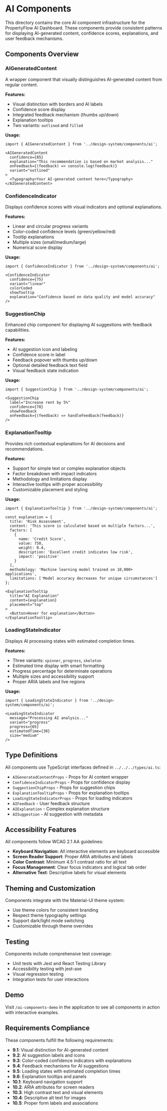 # AI Components

This directory contains the core AI component infrastructure for the PropertyFlow AI Dashboard. These components provide consistent patterns for displaying AI-generated content, confidence scores, explanations, and user feedback mechanisms.

## Components Overview

### AIGeneratedContent
A wrapper component that visually distinguishes AI-generated content from regular content.

**Features:**
- Visual distinction with borders and AI labels
- Confidence score display
- Integrated feedback mechanism (thumbs up/down)
- Explanation tooltips
- Two variants: `outlined` and `filled`

**Usage:**
```tsx
import { AIGeneratedContent } from '../design-system/components/ai';

<AIGeneratedContent
  confidence={85}
  explanation="This recommendation is based on market analysis..."
  onFeedback={(feedback) => console.log(feedback)}
  variant="outlined"
>
  <Typography>Your AI-generated content here</Typography>
</AIGeneratedContent>
```

### ConfidenceIndicator
Displays confidence scores with visual indicators and optional explanations.

**Features:**
- Linear and circular progress variants
- Color-coded confidence levels (green/yellow/red)
- Tooltip explanations
- Multiple sizes (small/medium/large)
- Numerical score display

**Usage:**
```tsx
import { ConfidenceIndicator } from '../design-system/components/ai';

<ConfidenceIndicator
  confidence={75}
  variant="linear"
  colorCoded
  showTooltip
  explanation="Confidence based on data quality and model accuracy"
/>
```

### SuggestionChip
Enhanced chip component for displaying AI suggestions with feedback capabilities.

**Features:**
- AI suggestion icon and labeling
- Confidence score in label
- Feedback popover with thumbs up/down
- Optional detailed feedback text field
- Visual feedback state indication

**Usage:**
```tsx
import { SuggestionChip } from '../design-system/components/ai';

<SuggestionChip
  label="Increase rent by 5%"
  confidence={78}
  showFeedback
  onFeedback={(feedback) => handleFeedback(feedback)}
/>
```

### ExplanationTooltip
Provides rich contextual explanations for AI decisions and recommendations.

**Features:**
- Support for simple text or complex explanation objects
- Factor breakdown with impact indicators
- Methodology and limitations display
- Interactive tooltips with proper accessibility
- Customizable placement and styling

**Usage:**
```tsx
import { ExplanationTooltip } from '../design-system/components/ai';

const explanation = {
  title: 'Risk Assessment',
  content: 'This score is calculated based on multiple factors...',
  factors: [
    {
      name: 'Credit Score',
      value: 750,
      weight: 0.4,
      description: 'Excellent credit indicates low risk',
      impact: 'positive'
    }
  ],
  methodology: 'Machine learning model trained on 10,000+ applications',
  limitations: ['Model accuracy decreases for unique circumstances']
};

<ExplanationTooltip
  title="AI Explanation"
  content={explanation}
  placement="top"
>
  <Button>Hover for explanation</Button>
</ExplanationTooltip>
```

### LoadingStateIndicator
Displays AI processing states with estimated completion times.

**Features:**
- Three variants: `spinner`, `progress`, `skeleton`
- Estimated time display with smart formatting
- Progress percentage for determinate operations
- Multiple sizes and accessibility support
- Proper ARIA labels and live regions

**Usage:**
```tsx
import { LoadingStateIndicator } from '../design-system/components/ai';

<LoadingStateIndicator
  message="Processing AI analysis..."
  variant="progress"
  progress={65}
  estimatedTime={30}
  size="medium"
/>
```

## Type Definitions

All components use TypeScript interfaces defined in `../../../types/ai.ts`:

- `AIGeneratedContentProps` - Props for AI content wrapper
- `ConfidenceIndicatorProps` - Props for confidence display
- `SuggestionChipProps` - Props for suggestion chips
- `ExplanationTooltipProps` - Props for explanation tooltips
- `LoadingStateIndicatorProps` - Props for loading indicators
- `AIFeedback` - User feedback structure
- `AIExplanation` - Complex explanation structure
- `AISuggestion` - AI suggestion with metadata

## Accessibility Features

All components follow WCAG 2.1 AA guidelines:

- **Keyboard Navigation**: All interactive elements are keyboard accessible
- **Screen Reader Support**: Proper ARIA attributes and labels
- **Color Contrast**: Minimum 4.5:1 contrast ratio for all text
- **Focus Management**: Clear focus indicators and logical tab order
- **Alternative Text**: Descriptive labels for visual elements

## Theming and Customization

Components integrate with the Material-UI theme system:

- Use theme colors for consistent branding
- Respect theme typography settings
- Support dark/light mode switching
- Customizable through theme overrides

## Testing

Components include comprehensive test coverage:

- Unit tests with Jest and React Testing Library
- Accessibility testing with jest-axe
- Visual regression testing
- Integration tests for user interactions

## Demo

Visit `/ai-components-demo` in the application to see all components in action with interactive examples.

## Requirements Compliance

These components fulfill the following requirements:

- **9.1**: Visual distinction for AI-generated content
- **9.2**: AI suggestion labels and icons
- **9.3**: Color-coded confidence indicators with explanations
- **9.4**: Feedback mechanisms for AI suggestions
- **9.5**: Loading states with estimated completion times
- **9.6**: Explanation tooltips and panels
- **10.1**: Keyboard navigation support
- **10.2**: ARIA attributes for screen readers
- **10.3**: High contrast text and visual elements
- **10.4**: Descriptive alt text for images
- **10.5**: Proper form labels and associations